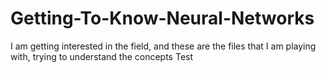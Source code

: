 # Getting-To-Know-Neural-Networks
I am getting interested in the field, and these are the files that I am playing with, trying to understand the concepts
Test
